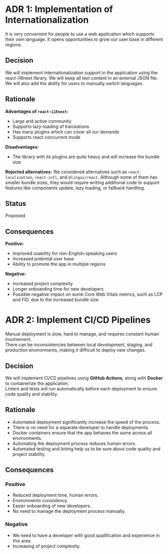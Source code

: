 # ADR 1: Implementation of Internationalization

It is very convenient for people to use a web application which supports their own language. It opens opportunities to grow our user base in different regions.

## Decision

We will implement internationalization support in the application using the react-i18next library. We will keep all text content in an external JSON file. We will also add the ability for users to manually switch languages.

## Rationale

**Advantages of `react-i18next`:**
- Large and active community
- Supports lazy-loading of translations
- Has many plugins which can cover all our demands
- Supports react concurrent mode

**Disadvantages:**
- The library with its plugins are quite heavy and will increase the bundle size

**Rejected alternatives:**
We considered alternatives such as `react-localization`, `react-intl`, and `@lingui/react`. Although some of them has smaller bundle sizes, they would require writing additional code to support features like components update, lazy loading, or fallback handling.

## Status

Proposed

## Consequences

**Positive:**
- Improved usability for non-English-speaking users
- Increased potential user base
- Ability to promote the app in multiple regions

**Negative:**
- Increased project complexity
- Longer onboarding time for new developers
- Possible negative impact on some Core Web Vitals metrics, such as LCP and FID, due to the increased bundle size.


# ADR 2: Implement CI/CD Pipelines

Manual deployment is slow, hard to manage, and requires constant human involvement.  
There can be inconsistencies between local development, staging, and production environments, making it difficult to deploy new changes.

## Decision
We will implement CI/CD pipelines using **GitHub Actions**, along with **Docker** to containerize the application.  
Linters and tests will run automatically before each deployment to ensure code quality and stability.

## Rationale
- Automated deployment significantly increase the speed of the process.
- There is no need for a separate developer to handle deployments.
- Docker containers ensure that the app behaves the same across all environments.
- Automating the deployment process reduces human errors.
- Automated testing and linting help us to be sure about code quality and project stability.

## Consequences

### Positive
- Reduced deployment time, human errors.
- Environments consistency
- Easier onboarding of new developers.
- No need to manage the deployment process manually.

### Negative
- We need to have a developer with good qualification and experience in this area.
- Increasing of project complexity.